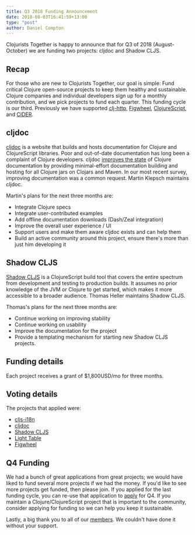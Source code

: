 ```yaml
---
title: Q3 2018 Funding Announcement
date: 2018-08-03T16:41:59+13:00
type: "post"
author: Daniel Compton
---
```


Clojurists Together is happy to announce that for Q3 of 2018 (August-October) we are funding two projects: cljdoc and Shadow CLJS.

## Recap

For those who are new to Clojurists Together, our goal is simple: Fund critical Clojure open-source projects to keep them healthy and sustainable. Clojure companies and individual developers sign up for a monthly contribution, and we pick projects to fund each quarter. This funding cycle is our third. Previously we have supported [clj-http](https://github.com/dakrone/clj-http/), [Figwheel](https://github.com/bhauman/lein-figwheel), [ClojureScript](https://clojurescript.org), and [CIDER](http://www.cider.mx/en/latest/).

## cljdoc

[cljdoc](https://cljdoc.xyz) is a website that builds and hosts documentation for Clojure and ClojureScript libraries. Poor and out-of-date documentation has long been a complaint of Clojure developers. cljdoc [improves the state](https://github.com/cljdoc/cljdoc#rationale) of Clojure documentation by providing minimal-effort documentation building and hosting for all Clojure jars on Clojars and Maven. In our most recent survey, improving documentation was a common request. Martin Klepsch maintains cljdoc.

Martin's plans for the next three months are:

- Integrate Clojure specs
- Integrate user-contributed examples
- Add offline documentation downloads (Dash/Zeal integration)
- Improve the overall user experience / UI
- Support users and make them aware cljdoc exists and can help them
- Build an active community around this project, ensure there's more than just him developing it

## Shadow CLJS

[Shadow CLJS](https://github.com/thheller/shadow-cljs) is a ClojureScript build tool that covers the entire spectrum from development and testing to production builds. It assumes no prior knowledge of the JVM or Clojure to get started, which makes it more accessible to a broader audience. Thomas Heller maintains Shadow CLJS.

Thomas's plans for the next three months are:

- Continue working on improving stability
- Continue working on usability
- Improve the documentation for the project
- Provide a templating mechanism for starting new Shadow CLJS projects.

## Funding details

Each project receives a grant of $1,800USD/mo for three months.

## Voting details

The projects that applied were:

- [cljs-i18n](https://github.com/thedavidmeister/cljs-i18n)
- [cljdoc](https://cljdoc.xyz)
- [Shadow CLJS](https://github.com/thheller/shadow-cljs)
- [Light Table](https://github.com/LightTable/LightTable)
- [Figwheel](https://github.com/bhauman/lein-figwheel)

## Q4 Funding

We had a bunch of great applications from great projects; we would have liked to fund several more projects if we had the money. If you'd like to see more projects get funded, then please join. If you applied for the last funding cycle, you can re-use that application to [apply](/open-source/) for Q4. If you maintain a Clojure/ClojureScript project that is important to the community, consider applying for funding so we can help you keep it sustainable.

Lastly, a big thank you to all of our [members](/members/). We couldn't have done it without your support.
